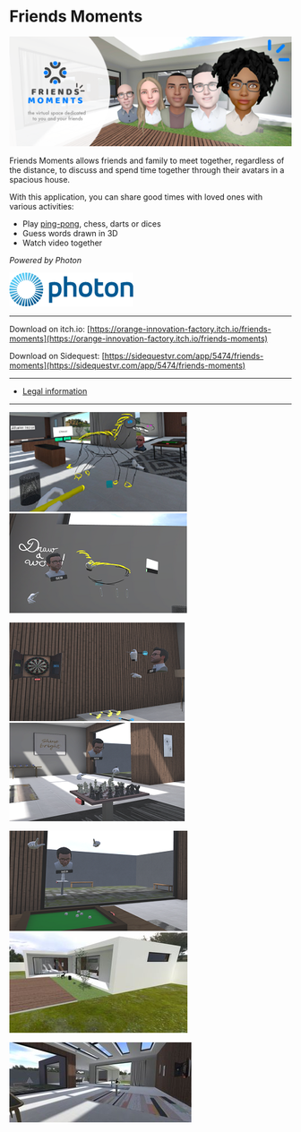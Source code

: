# Friends Moments

![Friends moments](friendsmoments.png)

Friends Moments allows friends and family to meet together, regardless of the distance, to discuss and spend time together through their avatars in a spacious house.

With this application, you can share good times with loved ones with various activities:
- Play [ping-pong](https://www.youtube.com/watch?v=IlstWSBDmEI), chess, darts or dices
- Guess words drawn in 3D
- Watch video together



_Powered by Photon_

[![Photon](img/logo-photon.png)](https://www.photonengine.com/)

----

Download on itch.io: [https://orange-innovation-factory.itch.io/friends-moments](https://orange-innovation-factory.itch.io/friends-moments)

Download on Sidequest: [https://sidequestvr.com/app/5474/friends-moments](https://sidequestvr.com/app/5474/friends-moments)

----

* [Legal information](Legals.md)

----

[![Image Draw A word - Drawer](img/FM1_thumbnail.png)](img/FM1.png)
[![Image Draw A word - Guesser](img/FM2_thumbnail.png)](img/FM2.png)

[![Image Darts](img/FM3_thumbnail.png)](img/FM3.png)
[![Image Chess](img/FM4_thumbnail.png)](img/FM4.png)

[![Image Dices](img/FM5_thumbnail.png)](img/FM5.png)
[![Image House1](img/FM6_thumbnail.jpg)](img/FM6.jpg)

[![Image House2](img/FM7_thumbnail.jpg)](img/FM7.jpg)
